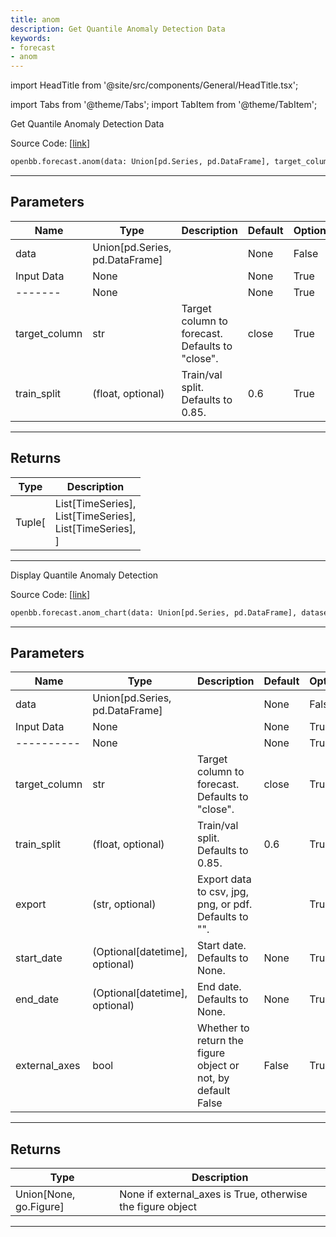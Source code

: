 ```yaml
---
title: anom
description: Get Quantile Anomaly Detection Data
keywords:
- forecast
- anom
---
```


import HeadTitle from '@site/src/components/General/HeadTitle.tsx';

<HeadTitle title="forecast.anom - Reference | OpenBB SDK Docs" />

import Tabs from '@theme/Tabs';
import TabItem from '@theme/TabItem';

<Tabs>
<TabItem value="model" label="Model" default>

Get Quantile Anomaly Detection Data

Source Code: [[link](https://github.com/OpenBB-finance/OpenBBTerminal/tree/main/openbb_terminal/forecast/anom_model.py#L19)]

```python wordwrap
openbb.forecast.anom(data: Union[pd.Series, pd.DataFrame], target_column: str = "close", train_split: float = 0.6)
```

---

## Parameters

| Name | Type | Description | Default | Optional |
| ---- | ---- | ----------- | ------- | -------- |
| data | Union[pd.Series, pd.DataFrame] |  | None | False |
| Input Data | None |  | None | True |
| ------- | None |  | None | True |
| target_column | str | Target column to forecast. Defaults to "close". | close | True |
| train_split | (float, optional) | Train/val split. Defaults to 0.85. | 0.6 | True |


---

## Returns

| Type | Description |
| ---- | ----------- |
| Tuple[ | List[TimeSeries],<br/>List[TimeSeries],<br/>List[TimeSeries],<br/>] |
---



</TabItem>
<TabItem value="view" label="Chart">

Display Quantile Anomaly Detection

Source Code: [[link](https://github.com/OpenBB-finance/OpenBBTerminal/tree/main/openbb_terminal/forecast/anom_view.py#L24)]

```python wordwrap
openbb.forecast.anom_chart(data: Union[pd.Series, pd.DataFrame], dataset_name: Any = "", target_column: str = "close", train_split: float = 0.6, export: str = "", start_date: Optional[datetime.datetime] = None, end_date: Optional[datetime.datetime] = None, external_axes: bool = False)
```

---

## Parameters

| Name | Type | Description | Default | Optional |
| ---- | ---- | ----------- | ------- | -------- |
| data | Union[pd.Series, pd.DataFrame] |  | None | False |
| Input Data | None |  | None | True |
| ---------- | None |  | None | True |
| target_column | str | Target column to forecast. Defaults to "close". | close | True |
| train_split | (float, optional) | Train/val split. Defaults to 0.85. | 0.6 | True |
| export | (str, optional) | Export data to csv, jpg, png, or pdf. Defaults to "". |  | True |
| start_date | (Optional[datetime], optional) | Start date. Defaults to None. | None | True |
| end_date | (Optional[datetime], optional) | End date. Defaults to None. | None | True |
| external_axes | bool | Whether to return the figure object or not, by default False | False | True |


---

## Returns

| Type | Description |
| ---- | ----------- |
| Union[None, go.Figure] | None if external_axes is True, otherwise the figure object |
---



</TabItem>
</Tabs>
